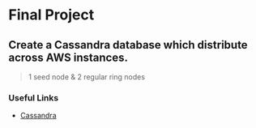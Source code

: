 # Final Project
## Create a Cassandra database which distribute across AWS instances. 
> 1 seed node & 2 regular ring nodes 

### Useful Links 
* [Cassandra](http://cassandra.apache.org/)
